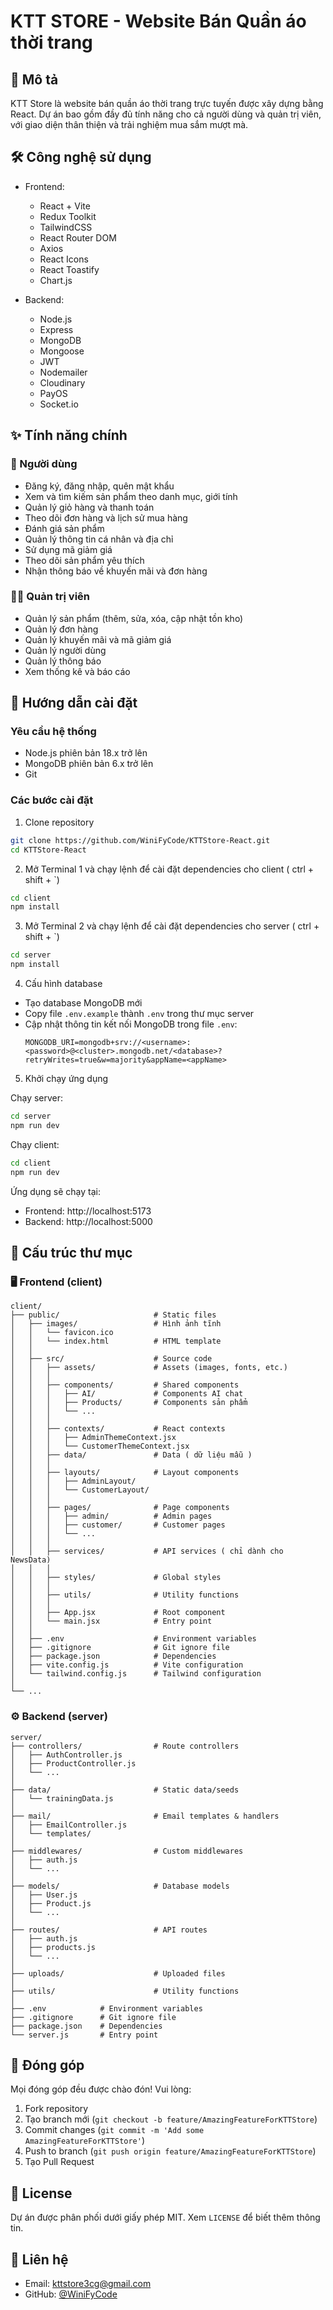 # KTT STORE - Website Bán Quần áo thời trang

## 📝 Mô tả
KTT Store là website bán quần áo thời trang trực tuyến được xây dựng bằng React. Dự án bao gồm đầy đủ tính năng cho cả người dùng và quản trị viên, với giao diện thân thiện và trải nghiệm mua sắm mượt mà.

## 🛠️ Công nghệ sử dụng
- Frontend: 
  - React + Vite
  - Redux Toolkit
  - TailwindCSS
  - React Router DOM
  - Axios
  - React Icons
  - React Toastify
  - Chart.js

- Backend:
  - Node.js
  - Express
  - MongoDB
  - Mongoose
  - JWT
  - Nodemailer
  - Cloudinary
  - PayOS
  - Socket.io

## ✨ Tính năng chính

### 👤 Người dùng
- Đăng ký, đăng nhập, quên mật khẩu
- Xem và tìm kiếm sản phẩm theo danh mục, giới tính
- Quản lý giỏ hàng và thanh toán
- Theo dõi đơn hàng và lịch sử mua hàng
- Đánh giá sản phẩm
- Quản lý thông tin cá nhân và địa chỉ
- Sử dụng mã giảm giá
- Theo dõi sản phẩm yêu thích
- Nhận thông báo về khuyến mãi và đơn hàng

### 👨‍💼 Quản trị viên
- Quản lý sản phẩm (thêm, sửa, xóa, cập nhật tồn kho)
- Quản lý đơn hàng
- Quản lý khuyến mãi và mã giảm giá
- Quản lý người dùng
- Quản lý thông báo
- Xem thống kê và báo cáo

## 🚀 Hướng dẫn cài đặt

### Yêu cầu hệ thống
- Node.js phiên bản 18.x trở lên
- MongoDB phiên bản 6.x trở lên
- Git

### Các bước cài đặt

1. Clone repository
```bash
git clone https://github.com/WiniFyCode/KTTStore-React.git
cd KTTStore-React
```

2. Mở Terminal 1 và chạy lệnh để cài đặt dependencies cho client ( ctrl + shift + `)
```bash
cd client
npm install
```
3. Mở Terminal 2 và chạy lệnh để cài đặt dependencies cho server ( ctrl + shift + `)
```bash
cd server
npm install
```

4. Cấu hình database
- Tạo database MongoDB mới
- Copy file `.env.example` thành `.env` trong thư mục server
- Cập nhật thông tin kết nối MongoDB trong file `.env`:
  ```
  MONGODB_URI=mongodb+srv://<username>:<password>@<cluster>.mongodb.net/<database>?retryWrites=true&w=majority&appName=<appName> 
  ```

5. Khởi chạy ứng dụng

Chạy server:
```bash
cd server
npm run dev
```

Chạy client:
```bash
cd client
npm run dev
```

Ứng dụng sẽ chạy tại:
- Frontend: http://localhost:5173
- Backend: http://localhost:5000

## 📁 Cấu trúc thư mục

### 🖥️ Frontend (client)
```
client/
├── public/                     # Static files
│   ├── images/                 # Hình ảnh tĩnh
│   │   └── favicon.ico        
│   │   └── index.html          # HTML template
│   │
│   ├── src/                    # Source code
│   │   ├── assets/             # Assets (images, fonts, etc.)
│   │   │
│   │   ├── components/         # Shared components
│   │   │   ├── AI/             # Components AI chat
│   │   │   ├── Products/       # Components sản phẩm
│   │   │   └── ...
│   │   │
│   │   ├── contexts/           # React contexts
│   │   │   ├── AdminThemeContext.jsx
│   │   │   └── CustomerThemeContext.jsx 
│   │   ├── data/               # Data ( dữ liệu mẫu )
│   │   │
│   │   ├── layouts/            # Layout components
│   │   │   ├── AdminLayout/
│   │   │   └── CustomerLayout/
│   │   │
│   │   ├── pages/              # Page components
│   │   │   ├── admin/          # Admin pages
│   │   │   ├── customer/       # Customer pages
│   │   │   └── ...
│   │   │
│   │   ├── services/           # API services ( chỉ dành cho NewsData)
│   │   │
│   │   ├── styles/             # Global styles
│   │   │
│   │   ├── utils/              # Utility functions
│   │   │
│   │   ├── App.jsx             # Root component
│   │   └── main.jsx            # Entry point
│   │
│   ├── .env                    # Environment variables
│   ├── .gitignore              # Git ignore file
│   ├── package.json            # Dependencies
│   ├── vite.config.js          # Vite configuration
│   └── tailwind.config.js      # Tailwind configuration
│
└── ...
```

### ⚙️ Backend (server)
```
server/
├── controllers/                # Route controllers
│   ├── AuthController.js
│   ├── ProductController.js
│   └── ...
│
├── data/                       # Static data/seeds
│   └── trainingData.js
│
├── mail/                       # Email templates & handlers
│   ├── EmailController.js
│   └── templates/
│
├── middlewares/                # Custom middlewares
│   ├── auth.js
│   └── ...
│
├── models/                     # Database models
│   ├── User.js
│   ├── Product.js
│   └── ...
│
├── routes/                     # API routes
│   ├── auth.js
│   ├── products.js
│   └── ...
│
├── uploads/                    # Uploaded files
│
├── utils/                      # Utility functions
│
├── .env            # Environment variables
├── .gitignore      # Git ignore file
├── package.json    # Dependencies
└── server.js       # Entry point
```

## 🤝 Đóng góp
Mọi đóng góp đều được chào đón! Vui lòng:
1. Fork repository
2. Tạo branch mới (`git checkout -b feature/AmazingFeatureForKTTStore`)
3. Commit changes (`git commit -m 'Add some AmazingFeatureForKTTStore'`)
4. Push to branch (`git push origin feature/AmazingFeatureForKTTStore`)
5. Tạo Pull Request

## 📝 License
Dự án được phân phối dưới giấy phép MIT. Xem `LICENSE` để biết thêm thông tin.

## 📧 Liên hệ
- Email: kttstore3cg@gmail.com
- GitHub: [@WiniFyCode](https://github.com/WiniFyCode)